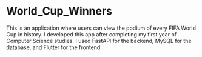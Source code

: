 # World_Cup_Winners
This is an application where users can view the podium of every FIFA World Cup in history. I developed this app after completing my first year of Computer Science studies. I used FastAPI for the backend, MySQL for the database, and Flutter for the frontend
